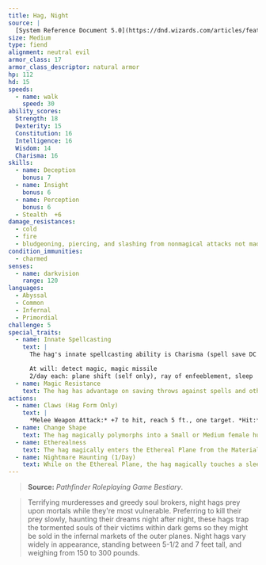 ```yaml
---
title: Hag, Night
source: |
  [System Reference Document 5.0](https://dnd.wizards.com/articles/features/systems-reference-document-srd)
size: Medium
type: fiend
alignment: neutral evil
armor_class: 17
armor_class_descriptor: natural armor
hp: 112
hd: 15
speeds:
  - name: walk
    speed: 30
ability_scores:
  Strength: 18
  Dexterity: 15
  Constitution: 16
  Intelligence: 16
  Wisdom: 14
  Charisma: 16
skills:
  - name: Deception
    bonus: 7
  - name: Insight
    bonus: 6
  - name: Perception
    bonus: 6
  - Stealth  +6
damage_resistances:
  - cold
  - fire
  - bludgeoning, piercing, and slashing from nonmagical attacks not made with silvered weapons
condition_immunities:
  - charmed
senses:
  - name: darkvision
    range: 120
languages:
  - Abyssal
  - Common
  - Infernal
  - Primordial
challenge: 5
special_traits:
  - name: Innate Spellcasting
    text: |
      The hag's innate spellcasting ability is Charisma (spell save DC 14, +6 to hit with spell attacks). She can innately cast the following spells, requiring no material components:

      At will: detect magic, magic missile
      2/day each: plane shift (self only), ray of enfeeblement, sleep
  - name: Magic Resistance
    text: The hag has advantage on saving throws against spells and other magical effects.
actions:
  - name: Claws (Hag Form Only)
    text: |
      *Melee Weapon Attack:* +7 to hit, reach 5 ft., one target. *Hit:* 13 (2d8 + 4) slashing damage.
  - name: Change Shape
    text: The hag magically polymorphs into a Small or Medium female humanoid, or back into her true form. Her statistics are the same in each form. Any equipment she is wearing or carrying isn't transformed. She reverts to her true form if she dies.
  - name: Etherealness
    text: The hag magically enters the Ethereal Plane from the Material Plane, or vice versa. To do so, the hag must have a heartstone in her possession.
  - name: Nightmare Haunting (1/Day)
    text: While on the Ethereal Plane, the hag magically touches a sleeping humanoid on the Material Plane. A protection from evil and good spell cast on the target prevents this contact, as does a magic circle. As long as the contact persists, the target has dreadful visions. If these visions last for at least 1  hour, the target gains no benefit from its rest, and its hit point maximum is reduced by 5 (1d10). If this effect reduces the target's hit point maximum to 0, the target dies, and if the target was evil, its soul is trapped in the hag's soul bag. The reduction to the target's hit point maximum lasts until removed by the greater restoration spell or similar magic.
---
```


> **Source:** *Pathfinder Roleplaying Game Bestiary*.

> Terrifying murderesses and greedy soul brokers, night hags prey upon mortals while they're most vulnerable. Preferring to kill their prey slowly, haunting their dreams night after night, these hags trap the tormented souls of their victims within dark gems so they might be sold in the infernal markets of the outer planes. Night hags vary widely in appearance, standing between 5-1/2 and 7 feet tall, and weighing from 150 to 300 pounds.
